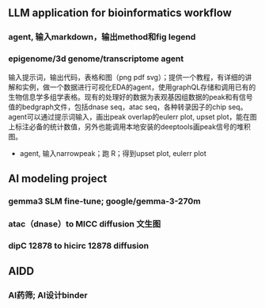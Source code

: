 ## LLM application for bioinformatics workflow
### agent, 输入markdown，输出method和fig legend

### epigenome/3d genome/transcriptome agent
输入提示词，输出代码，表格和图（png pdf svg）；提供一个教程，有详细的讲解和实例，做一个数据进行可视化EDA的agent，使用graphQL存储和调用已有的生物信息学多组学表格。现有的处理好的数据为表观基因组数据的peak和有信号值的bedgraph文件，包括dnase seq，atac seq，各种转录因子的chip seq。agent可以通过提示词输入，画出peak overlap的eulerr plot, upset plot，能在图上标注必备的统计数值，另外也能调用本地安装的deeptools画peak信号的堆积图。
- agent, 输入narrowpeak；跑 R；得到upset plot, eulerr plot


## AI modeling project
### gemma3 SLM fine-tune; google/gemma-3-270m
### atac（dnase）to MICC diffusion 文生图
### dipC 12878 to hicirc 12878 diffusion



## AIDD
### AI药筛; AI设计binder
